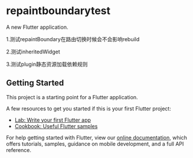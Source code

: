 # repaintboundarytest

A new Flutter application.

1.测试repaintBoundary在路由切换时候会不会影响rebuild

2.测试inheritedWidget

3.测试plugin静态资源加载依赖规则

## Getting Started

This project is a starting point for a Flutter application.

A few resources to get you started if this is your first Flutter project:

- [Lab: Write your first Flutter app](https://flutter.dev/docs/get-started/codelab)
- [Cookbook: Useful Flutter samples](https://flutter.dev/docs/cookbook)

For help getting started with Flutter, view our
[online documentation](https://flutter.dev/docs), which offers tutorials,
samples, guidance on mobile development, and a full API reference.
